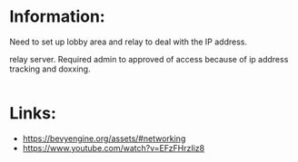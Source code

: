 
# Information:



  Need to set up lobby area and relay to deal with the IP address.

  relay server.
    Required admin to approved of access because of ip address tracking and doxxing.



```
```


# Links:
 * https://bevyengine.org/assets/#networking
 * https://www.youtube.com/watch?v=EFzFHrzIiz8
 
 
 